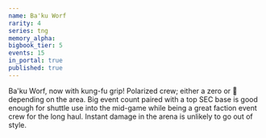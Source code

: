 ```yaml
---
name: Ba'ku Worf
rarity: 4
series: tng
memory_alpha:
bigbook_tier: 5
events: 15
in_portal: true
published: true
---
```


Ba'ku Worf, now with kung-fu grip! Polarized crew; either a zero or 💯 depending on the area. Big event count paired with a top SEC base is good enough for shuttle use into the mid-game while being a great faction event crew for the long haul. Instant damage in the arena is unlikely to go out of style.
